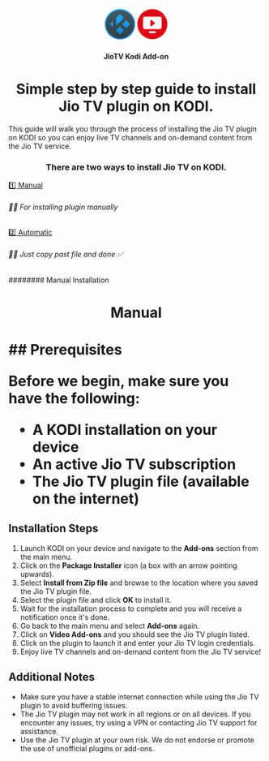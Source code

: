 <h2 align="center">
  <br>
  <img src="resources/kodi.png" height="60" width="60">
  <img src="resources/icon.png" height="60" width="60">
  </h2>
  <h4 align="center">JioTV Kodi Add-on</h4>
<h1 align="center">  
  Simple step by step guide to install Jio TV plugin on KODI.
</h1>

This guide will walk you through the process of installing the Jio TV plugin on KODI so you can enjoy live TV channels and on-demand content from the Jio TV service.

<h3 align="center"> There are two ways to install Jio TV on KODI.</h3>

<a href="#Manual">1️⃣ Manual</a>
<h6> ☝🏻 For installing plugin manually</h6>

<a href="#Automatic">2️⃣ Automatic</a> 
<h6> ☝🏻 Just copy past file and done ✅</h6>





######## Manual Installation
<h1 align="center">  Manual <h1>
## Prerequisites

Before we begin, make sure you have the following:

- A KODI installation on your device
- An active Jio TV subscription
- The Jio TV plugin file (available on the internet)

## Installation Steps

1. Launch KODI on your device and navigate to the **Add-ons** section from the main menu.
2. Click on the **Package Installer** icon (a box with an arrow pointing upwards).
3. Select **Install from Zip file** and browse to the location where you saved the Jio TV plugin file.
4. Select the plugin file and click **OK** to install it.
5. Wait for the installation process to complete and you will receive a notification once it's done.
6. Go back to the main menu and select **Add-ons** again.
7. Click on **Video Add-ons** and you should see the Jio TV plugin listed.
8. Click on the plugin to launch it and enter your Jio TV login credentials.
9. Enjoy live TV channels and on-demand content from the Jio TV service!

## Additional Notes

- Make sure you have a stable internet connection while using the Jio TV plugin to avoid buffering issues.
- The Jio TV plugin may not work in all regions or on all devices. If you encounter any issues, try using a VPN or contacting Jio TV support for assistance.
- Use the Jio TV plugin at your own risk. We do not endorse or promote the use of unofficial plugins or add-ons.
